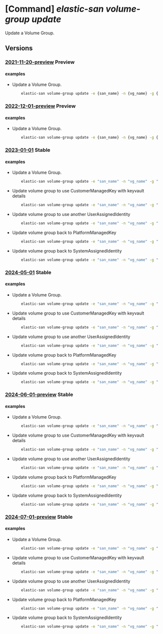 # [Command] _elastic-san volume-group update_

Update a Volume Group.

## Versions

### [2021-11-20-preview](/Resources/mgmt-plane/L3N1YnNjcmlwdGlvbnMve30vcmVzb3VyY2Vncm91cHMve30vcHJvdmlkZXJzL21pY3Jvc29mdC5lbGFzdGljc2FuL2VsYXN0aWNzYW5zL3t9L3ZvbHVtZWdyb3Vwcy97fQ==/2021-11-20-preview.xml) **Preview**

<!-- mgmt-plane /subscriptions/{}/resourcegroups/{}/providers/microsoft.elasticsan/elasticsans/{}/volumegroups/{} 2021-11-20-preview -->

#### examples

- Update a Volume Group.
    ```bash
        elastic-san volume-group update -e {san_name} -n {vg_name} -g {rg} --tags "{key2011:cccc}" --protocol-type None --network-acls "{virtual-network-rules:["{id:{subnet_id_2},action:Allow}"]}"
    ```

### [2022-12-01-preview](/Resources/mgmt-plane/L3N1YnNjcmlwdGlvbnMve30vcmVzb3VyY2Vncm91cHMve30vcHJvdmlkZXJzL21pY3Jvc29mdC5lbGFzdGljc2FuL2VsYXN0aWNzYW5zL3t9L3ZvbHVtZWdyb3Vwcy97fQ==/2022-12-01-preview.xml) **Preview**

<!-- mgmt-plane /subscriptions/{}/resourcegroups/{}/providers/microsoft.elasticsan/elasticsans/{}/volumegroups/{} 2022-12-01-preview -->

#### examples

- Update a Volume Group.
    ```bash
        elastic-san volume-group update -e {san_name} -n {vg_name} -g {rg} --tags "{key2011:cccc}" --protocol-type None --network-acls "{virtual-network-rules:["{id:{subnet_id_2},action:Allow}"]}"
    ```

### [2023-01-01](/Resources/mgmt-plane/L3N1YnNjcmlwdGlvbnMve30vcmVzb3VyY2Vncm91cHMve30vcHJvdmlkZXJzL21pY3Jvc29mdC5lbGFzdGljc2FuL2VsYXN0aWNzYW5zL3t9L3ZvbHVtZWdyb3Vwcy97fQ==/2023-01-01.xml) **Stable**

<!-- mgmt-plane /subscriptions/{}/resourcegroups/{}/providers/microsoft.elasticsan/elasticsans/{}/volumegroups/{} 2023-01-01 -->

#### examples

- Update a Volume Group.
    ```bash
        elastic-san volume-group update -e "san_name" -n "vg_name" -g "rg" --protocol-type None --network-acls '{virtual-network-rules:[{id:"subnet_id_2",action:Allow}]}'
    ```

- Update volume group to use CustomerManagedKey with keyvault details
    ```bash
        elastic-san volume-group update -e "san_name" -n "vg_name" -g "rg" --encryption EncryptionAtRestWithCustomerManagedKey --encryption-properties '{key-vault-properties:{key-name:"key_name",key-vault-uri:"vault_uri"}}'
    ```

- Update volume group to use another UserAssignedIdentity
    ```bash
        elastic-san volume-group update -e "san_name" -n "vg_name" -g "rg" --identity '{type:UserAssigned,user-assigned-identity:"uai_2_id"}' --encryption-properties '{key-vault-properties:{key-name:"key_name",key-vault-uri:"vault_uri"},identity:{user-assigned-identity:"uai_2_id"}}'
    ```

- Update volume group back to PlatformManagedKey
    ```bash
        elastic-san volume-group update -e "san_name" -n "vg_name" -g "rg" --encryption EncryptionAtRestWithPlatformKey
    ```

- Update volume group back to SystemAssignedIdentity
    ```bash
        elastic-san volume-group update -e "san_name" -n "vg_name" -g "rg" --identity '{type:SystemAssigned}'
    ```

### [2024-05-01](/Resources/mgmt-plane/L3N1YnNjcmlwdGlvbnMve30vcmVzb3VyY2Vncm91cHMve30vcHJvdmlkZXJzL21pY3Jvc29mdC5lbGFzdGljc2FuL2VsYXN0aWNzYW5zL3t9L3ZvbHVtZWdyb3Vwcy97fQ==/2024-05-01.xml) **Stable**

<!-- mgmt-plane /subscriptions/{}/resourcegroups/{}/providers/microsoft.elasticsan/elasticsans/{}/volumegroups/{} 2024-05-01 -->

#### examples

- Update a Volume Group.
    ```bash
        elastic-san volume-group update -e "san_name" -n "vg_name" -g "rg" --protocol-type None --network-acls '{virtual-network-rules:[{id:"subnet_id_2",action:Allow}]}'
    ```

- Update volume group to use CustomerManagedKey with keyvault details
    ```bash
        elastic-san volume-group update -e "san_name" -n "vg_name" -g "rg" --encryption EncryptionAtRestWithCustomerManagedKey --encryption-properties '{key-vault-properties:{key-name:"key_name",key-vault-uri:"vault_uri"}}'
    ```

- Update volume group to use another UserAssignedIdentity
    ```bash
        elastic-san volume-group update -e "san_name" -n "vg_name" -g "rg" --identity '{type:UserAssigned,user-assigned-identity:"uai_2_id"}' --encryption-properties '{key-vault-properties:{key-name:"key_name",key-vault-uri:"vault_uri"},identity:{user-assigned-identity:"uai_2_id"}}'
    ```

- Update volume group back to PlatformManagedKey
    ```bash
        elastic-san volume-group update -e "san_name" -n "vg_name" -g "rg" --encryption EncryptionAtRestWithPlatformKey
    ```

- Update volume group back to SystemAssignedIdentity
    ```bash
        elastic-san volume-group update -e "san_name" -n "vg_name" -g "rg" --identity '{type:SystemAssigned}'
    ```

### [2024-06-01-preview](/Resources/mgmt-plane/L3N1YnNjcmlwdGlvbnMve30vcmVzb3VyY2Vncm91cHMve30vcHJvdmlkZXJzL21pY3Jvc29mdC5lbGFzdGljc2FuL2VsYXN0aWNzYW5zL3t9L3ZvbHVtZWdyb3Vwcy97fQ==/2024-06-01-preview.xml) **Stable**

<!-- mgmt-plane /subscriptions/{}/resourcegroups/{}/providers/microsoft.elasticsan/elasticsans/{}/volumegroups/{} 2024-06-01-preview -->

#### examples

- Update a Volume Group.
    ```bash
        elastic-san volume-group update -e "san_name" -n "vg_name" -g "rg" --protocol-type None --network-acls '{virtual-network-rules:[{id:"subnet_id_2",action:Allow}]}'
    ```

- Update volume group to use CustomerManagedKey with keyvault details
    ```bash
        elastic-san volume-group update -e "san_name" -n "vg_name" -g "rg" --encryption EncryptionAtRestWithCustomerManagedKey --encryption-properties '{key-vault-properties:{key-name:"key_name",key-vault-uri:"vault_uri"}}'
    ```

- Update volume group to use another UserAssignedIdentity
    ```bash
        elastic-san volume-group update -e "san_name" -n "vg_name" -g "rg" --identity '{type:UserAssigned,user-assigned-identity:"uai_2_id"}' --encryption-properties '{key-vault-properties:{key-name:"key_name",key-vault-uri:"vault_uri"},identity:{user-assigned-identity:"uai_2_id"}}'
    ```

- Update volume group back to PlatformManagedKey
    ```bash
        elastic-san volume-group update -e "san_name" -n "vg_name" -g "rg" --encryption EncryptionAtRestWithPlatformKey
    ```

- Update volume group back to SystemAssignedIdentity
    ```bash
        elastic-san volume-group update -e "san_name" -n "vg_name" -g "rg" --identity '{type:SystemAssigned}'
    ```

### [2024-07-01-preview](/Resources/mgmt-plane/L3N1YnNjcmlwdGlvbnMve30vcmVzb3VyY2Vncm91cHMve30vcHJvdmlkZXJzL21pY3Jvc29mdC5lbGFzdGljc2FuL2VsYXN0aWNzYW5zL3t9L3ZvbHVtZWdyb3Vwcy97fQ==/2024-07-01-preview.xml) **Stable**

<!-- mgmt-plane /subscriptions/{}/resourcegroups/{}/providers/microsoft.elasticsan/elasticsans/{}/volumegroups/{} 2024-07-01-preview -->

#### examples

- Update a Volume Group.
    ```bash
        elastic-san volume-group update -e "san_name" -n "vg_name" -g "rg" --protocol-type None --network-acls '{virtual-network-rules:[{id:"subnet_id_2",action:Allow}]}'
    ```

- Update volume group to use CustomerManagedKey with keyvault details
    ```bash
        elastic-san volume-group update -e "san_name" -n "vg_name" -g "rg" --encryption EncryptionAtRestWithCustomerManagedKey --encryption-properties '{key-vault-properties:{key-name:"key_name",key-vault-uri:"vault_uri"}}'
    ```

- Update volume group to use another UserAssignedIdentity
    ```bash
        elastic-san volume-group update -e "san_name" -n "vg_name" -g "rg" --identity '{type:UserAssigned,user-assigned-identity:"uai_2_id"}' --encryption-properties '{key-vault-properties:{key-name:"key_name",key-vault-uri:"vault_uri"},identity:{user-assigned-identity:"uai_2_id"}}'
    ```

- Update volume group back to PlatformManagedKey
    ```bash
        elastic-san volume-group update -e "san_name" -n "vg_name" -g "rg" --encryption EncryptionAtRestWithPlatformKey
    ```

- Update volume group back to SystemAssignedIdentity
    ```bash
        elastic-san volume-group update -e "san_name" -n "vg_name" -g "rg" --identity '{type:SystemAssigned}'
    ```

